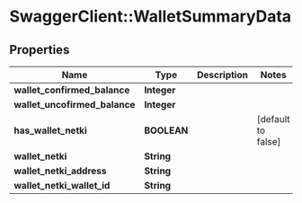 # SwaggerClient::WalletSummaryData

## Properties
Name | Type | Description | Notes
------------ | ------------- | ------------- | -------------
**wallet_confirmed_balance** | **Integer** |  | 
**wallet_uncofirmed_balance** | **Integer** |  | 
**has_wallet_netki** | **BOOLEAN** |  | [default to false]
**wallet_netki** | **String** |  | 
**wallet_netki_address** | **String** |  | 
**wallet_netki_wallet_id** | **String** |  | 


